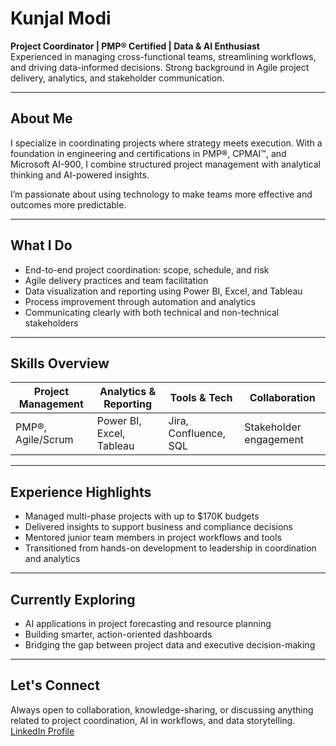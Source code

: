 # Kunjal Modi

**Project Coordinator | PMP® Certified | Data & AI Enthusiast**  
Experienced in managing cross-functional teams, streamlining workflows, and driving data-informed decisions. Strong background in Agile project delivery, analytics, and stakeholder communication.

---

## About Me

I specialize in coordinating projects where strategy meets execution. With a foundation in engineering and certifications in PMP®, CPMAI™, and Microsoft AI-900, I combine structured project management with analytical thinking and AI-powered insights.

I’m passionate about using technology to make teams more effective and outcomes more predictable.

---

## What I Do

- End-to-end project coordination: scope, schedule, and risk  
- Agile delivery practices and team facilitation  
- Data visualization and reporting using Power BI, Excel, and Tableau  
- Process improvement through automation and analytics  
- Communicating clearly with both technical and non-technical stakeholders

---

## Skills Overview

| Project Management  | Analytics & Reporting     | Tools & Tech           | Collaboration         |
|---------------------|----------------------------|-------------------------|------------------------|
| PMP®, Agile/Scrum   | Power BI, Excel, Tableau  | Jira, Confluence, SQL   | Stakeholder engagement |

---

## Experience Highlights

- Managed multi-phase projects with up to $170K budgets  
- Delivered insights to support business and compliance decisions  
- Mentored junior team members in project workflows and tools  
- Transitioned from hands-on development to leadership in coordination and analytics

---

## Currently Exploring

- AI applications in project forecasting and resource planning  
- Building smarter, action-oriented dashboards  
- Bridging the gap between project data and executive decision-making

---

## Let's Connect

Always open to collaboration, knowledge-sharing, or discussing anything related to project coordination, AI in workflows, and data storytelling.  
[LinkedIn Profile](https://www.linkedin.com/in/kunjal-modi-022526143/)
